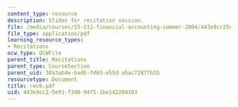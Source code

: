 ```yaml
---
content_type: resource
description: Slides for recitation session.
file: /media/courses/15-511-financial-accounting-summer-2004/443e9cc25e91f3d094f51be142204103_rec6.pdf
file_type: application/pdf
learning_resource_types:
- Recitations
ocw_type: OCWFile
parent_title: Recitations
parent_type: CourseSection
parent_uid: 38a3ab4e-badb-fd03-e55d-a5ac7287fb1b
resourcetype: Document
title: rec6.pdf
uid: 443e9cc2-5e91-f3d0-94f5-1be142204103
---
```

